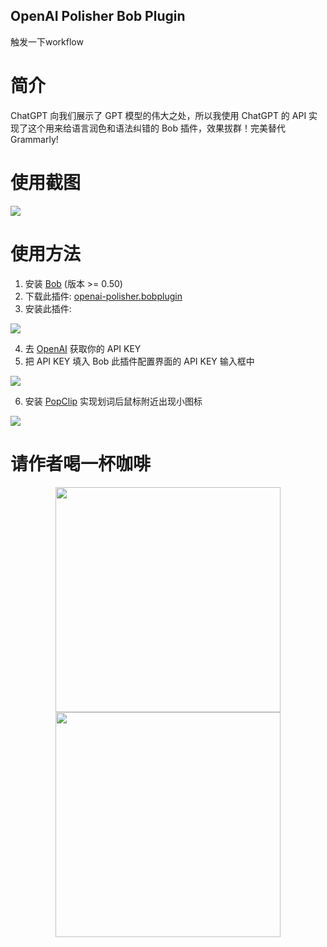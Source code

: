 OpenAI Polisher Bob Plugin
----------------------------
触发一下workflow
# 简介

ChatGPT 向我们展示了 GPT 模型的伟大之处，所以我使用 ChatGPT 的 API 实现了这个用来给语言润色和语法纠错的 Bob 插件，效果拔群！完美替代 Grammarly!

# 使用截图

![](https://user-images.githubusercontent.com/1206493/222710761-bbd5ce10-2b12-42c0-abfa-5a3152157cb2.gif)

# 使用方法

1. 安装 [Bob](https://bobtranslate.com/guide/#%E5%AE%89%E8%A3%85) (版本 >= 0.50)
2. 下载此插件: [openai-polisher.bobplugin](https://github.com/yetone/bob-plugin-openai-polisher/releases)
3. 安装此插件:

![](https://user-images.githubusercontent.com/1206493/222712959-4a4b27e2-b129-408a-a8af-24a3a89df2dd.gif)

4. 去 [OpenAI](https://platform.openai.com/account/api-keys) 获取你的 API KEY
5. 把 API KEY 填入 Bob 此插件配置界面的 API KEY
 输入框中

![](https://user-images.githubusercontent.com/1206493/222712982-5c5598b0-8560-422f-837f-3ffd08a39f81.gif)

6. 安装 [PopClip](https://bobtranslate.com/guide/integration/popclip.html) 实现划词后鼠标附近出现小图标

![](https://user-images.githubusercontent.com/1206493/219933584-d0c2b6cf-8fa0-40a6-858f-8f4bf05f38ef.gif)

# 请作者喝一杯咖啡

<div align="center">
<img height="360" src="https://user-images.githubusercontent.com/1206493/220753437-90e4039c-d95f-4b6a-9a08-b3d6de13211f.png" />
<img height="360" src="https://user-images.githubusercontent.com/1206493/220756036-d9ac4512-0375-4a32-8c2e-8697021058a2.png" />
</div>
